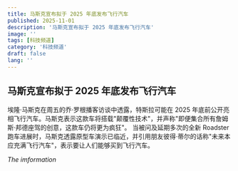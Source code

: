 ```yaml
---
title: 马斯克宣布拟于 2025 年底发布飞行汽车
published: 2025-11-01
description: '马斯克宣布拟于 2025 年底发布飞行汽车'
image: ''
tags: [科技频道]
category: '科技频道'
draft: false
lang: ''
---
```


## 马斯克宣布拟于 2025 年底发布飞行汽车

埃隆·马斯克在周五的乔·罗根播客访谈中透露，特斯拉可能在 2025 年底前公开亮相飞行汽车。马斯克表示这款车将搭载"颠覆性技术"，并声称"即便集合所有詹姆斯·邦德座驾的创意，这款车仍将更为疯狂"。
当被问及延期多次的全新 Roadster 跑车进展时，马斯克透露原型车演示已临近，并引用朋友彼得·蒂尔的话称"未来本应充满飞行汽车"，表示要让人们能够买到飞行汽车。

*The imformation*
